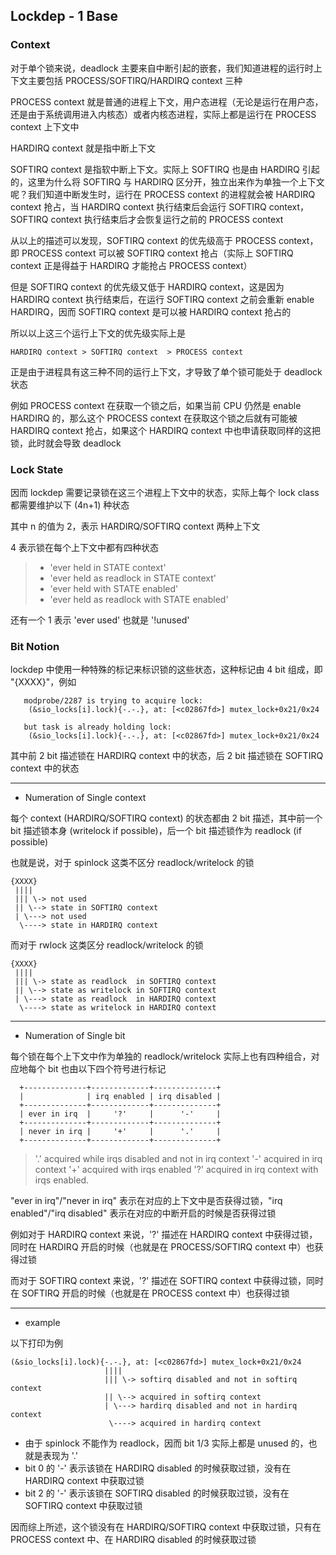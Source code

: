 ## Lockdep - 1 Base

### Context

对于单个锁来说，deadlock 主要来自中断引起的嵌套，我们知道进程的运行时上下文主要包括 PROCESS/SOFTIRQ/HARDIRQ context 三种

PROCESS context 就是普通的进程上下文，用户态进程（无论是运行在用户态，还是由于系统调用进入内核态）或者内核态进程，实际上都是运行在 PROCESS context 上下文中

HARDIRQ context 就是指中断上下文

SOFTIRQ context 是指软中断上下文。实际上 SOFTIRQ 也是由 HARDIRQ 引起的，这里为什么将 SOFTIRQ 与 HARDIRQ 区分开，独立出来作为单独一个上下文呢？我们知道中断发生时，运行在 PROCESS context 的进程就会被 HARDIRQ context 抢占，当 HARDIRQ context 执行结束后会运行 SOFTIRQ context，SOFTIRQ context 执行结束后才会恢复运行之前的 PROCESS context

从以上的描述可以发现，SOFTIRQ context 的优先级高于 PROCESS context，即 PROCESS context 可以被 SOFTIRQ context 抢占（实际上 SOFTIRQ context 正是得益于 HARDIRQ 才能抢占 PROCESS context）

但是 SOFTIRQ context 的优先级又低于 HARDIRQ context，这是因为 HARDIRQ context 执行结束后，在运行 SOFTIRQ context 之前会重新 enable HARDIRQ，因而 SOFTIRQ context 是可以被 HARDIRQ context 抢占的

所以以上这三个运行上下文的优先级实际上是

```
HARDIRQ context > SOFTIRQ context  > PROCESS context 
```

正是由于进程具有这三种不同的运行上下文，才导致了单个锁可能处于 deadlock 状态

例如 PROCESS context 在获取一个锁之后，如果当前 CPU 仍然是 enable HARDIRQ 的，那么这个 PROCESS context 在获取这个锁之后就有可能被 HARDIRQ context 抢占，如果这个 HARDIRQ context 中也申请获取同样的这把锁，此时就会导致 deadlock


### Lock State

因而 lockdep 需要记录锁在这三个进程上下文中的状态，实际上每个 lock class 都需要维护以下 (4n+1) 种状态

其中 n 的值为 2，表示 HARDIRQ/SOFTIRQ context 两种上下文

4 表示锁在每个上下文中都有四种状态

> - 'ever held in STATE context'
> - 'ever held as readlock in STATE context'
> - 'ever held with STATE enabled'
> - 'ever held as readlock with STATE enabled'

还有一个 1 表示 'ever used' 也就是 '!unused'


### Bit Notion

lockdep 中使用一种特殊的标记来标识锁的这些状态，这种标记由 4 bit 组成，即 "{XXXX}"，例如

```
   modprobe/2287 is trying to acquire lock:
    (&sio_locks[i].lock){-.-.}, at: [<c02867fd>] mutex_lock+0x21/0x24

   but task is already holding lock:
    (&sio_locks[i].lock){-.-.}, at: [<c02867fd>] mutex_lock+0x21/0x24
```

其中前 2 bit 描述锁在 HARDIRQ context 中的状态，后 2 bit 描述锁在 SOFTIRQ context 中的状态

---

- Numeration of Single context

每个 context (HARDIRQ/SOFTIRQ context) 的状态都由 2 bit 描述，其中前一个 bit 描述锁本身 (writelock if possible)，后一个 bit 描述锁作为 readlock (if possible)

也就是说，对于 spinlock 这类不区分 readlock/writelock 的锁

```
{XXXX}
 ||||
 ||| \-> not used
 || \--> state in SOFTIRQ context 
 | \---> not used
  \----> state in HARDIRQ context
```

而对于 rwlock 这类区分 readlock/writelock 的锁

```
{XXXX}
 ||||
 ||| \-> state as readlock  in SOFTIRQ context 
 || \--> state as writelock in SOFTIRQ context 
 | \---> state as readlock  in HARDIRQ context
  \----> state as writelock in HARDIRQ context
```

---

- Numeration of Single bit

每个锁在每个上下文中作为单独的 readlock/writelock 实际上也有四种组合，对应地每个 bit 也由以下四个符号进行标记

```
  +--------------+-------------+--------------+
  |              | irq enabled | irq disabled |
  +--------------+-------------+--------------+
  | ever in irq  |     '?'     |      '-'     |
  +--------------+-------------+--------------+
  | never in irq |     '+'     |      '.'     |
  +--------------+-------------+--------------+
```

> '.'  acquired while irqs disabled and not in irq context
> '-'  acquired in irq context
> '+'  acquired with irqs enabled
> '?'  acquired in irq context with irqs enabled.


"ever in irq"/"never in irq" 表示在对应的上下文中是否获得过锁，"irq enabled"/"irq disabled" 表示在对应的中断开启的时候是否获得过锁


例如对于 HARDIRQ context 来说，'?' 描述在 HARDIRQ context 中获得过锁，同时在 HARDIRQ 开启的时候（也就是在 PROCESS/SOFTIRQ context 中）也获得过锁

而对于 SOFTIRQ context 来说，'?' 描述在 SOFTIRQ context 中获得过锁，同时在 SOFTIRQ 开启的时候（也就是在 PROCESS context 中）也获得过锁

---

- example

以下打印为例

```
(&sio_locks[i].lock){-.-.}, at: [<c02867fd>] mutex_lock+0x21/0x24
                     ||||
                     ||| \-> softirq disabled and not in softirq context
                     || \--> acquired in softirq context
                     | \---> hardirq disabled and not in hardirq context
                      \----> acquired in hardirq context
```

- 由于 spinlock 不能作为 readlock，因而 bit 1/3 实际上都是 unused 的，也就是表现为 '.'
- bit 0 的 '-' 表示该锁在 HARDIRQ disabled 的时候获取过锁，没有在 HARDIRQ context 中获取过锁
- bit 2 的 '-' 表示该锁在 SOFTIRQ disabled 的时候获取过锁，没有在 SOFTIRQ context 中获取过锁

因而综上所述，这个锁没有在 HARDIRQ/SOFTIRQ context 中获取过锁，只有在 PROCESS context 中、在 HARDIRQ disabled 的时候获取过锁
